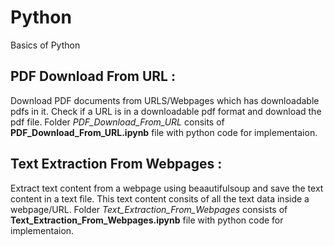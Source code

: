 # Python
Basics of Python

## PDF Download From URL :

Download PDF documents from URLS/Webpages which has downloadable pdfs in it.
Check if a URL is in a downloadable pdf format and download the pdf file.
Folder *PDF_Download_From_URL* consits of **PDF_Download_From_URL.ipynb** file with python code for implementaion.


## Text Extraction From Webpages :

Extract text content from a webpage using beaautifulsoup and save the text content in a text file.
This text content consits of all the text data inside a webpage/URL.
Folder *Text_Extraction_From_Webpages* consists of **Text_Extraction_From_Webpages.ipynb** file with python code for implementaion.


